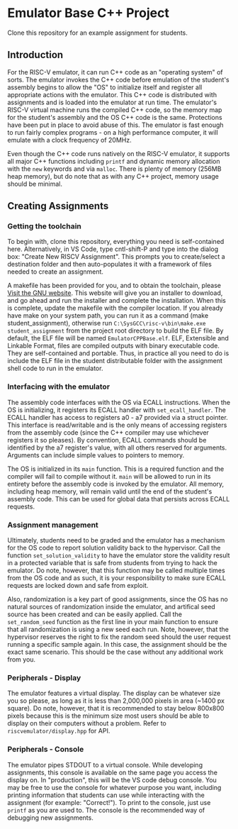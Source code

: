 # Emulator Base C++ Project

Clone this repository for an example assignment for students.

## Introduction

For the RISC-V emulator, it can run C++ code as an "operating system" of sorts. The emulator invokes the C++ code before emulation of the student's assembly begins to allow the "OS" to initialize itself and register all appropriate actions with the emulator. This C++ code is distributed with assignments and is loaded into the emulator at run time. The emulator's RISC-V virtual machine runs the compiled C++ code, so the memory map for the student's assembly and the OS C++ code is the same. Protections have been put in place to avoid abuse of this. The emulator is fast enough to run fairly complex programs - on a high performance computer, it will emulate with a clock frequency of 20MHz.

Even though the C++ code runs natively on the RISC-V emulator, it supports all major C++ functions including `printf` and dynamic memory allocation with the `new` keywords and via `malloc`. There is plenty of memory (256MB heap memory), but do note that as with any C++ project, memory usage should be minimal.

## Creating Assignments

### Getting the toolchain

To begin with, clone this repository, everything you need is self-contained here. Alternatively, in VS Code, type cntl-shift-P and type into the dialog box: "Create New RISCV Assignment". This prompts you to create/select a destination folder and then auto-populates it with a framework of files needed to create an assignment. 

A makefile has been provided for you, and to obtain the toolchain, please [Visit the GNU website](https://gnutoolchains.com/risc-v/). This website will give you an installer to download, and go ahead and run the installer and complete the installation. When this is complete, update the makefile with the compiler location. If you already have make on your system path, you can run it as a command (make student_assignment), otherwise run `C:\SysGCC\risc-v\bin\make.exe student_assignment` from the project root directory to build the ELF file. By default, the ELF file will be named `EmulatorCPPBase.elf`. ELF, Extensible and Linkable Format, files are compiled outputs with binary executable code. They are self-contained and portable. Thus, in practice all you need to do is include the ELF file in the student distributable folder with the assignment shell code to run in the emulator.

### Interfacing with the emulator

The assembly code interfaces with the OS via ECALL instructions. When the OS is initializing, it registers its ECALL handler with `set_ecall_handler`. The ECALL handler has access to registers a0 - a7 provided via a struct pointer. This interface is read/writable and is the only means of accessing registers from the assembly code (since the C++ compiler may use whichever registers it so pleases). By convention, ECALL commands should be identified by the a7 register's value, with all others reserved for arguments. Arguments can include simple values to pointers to memory.

The OS is initialized in its `main` function. This is a required function and the compiler will fail to compile without it. `main` will be allowed to run in its entirety before the assembly code is invoked by the emulator. All memory, including heap memory, will remain valid until the end of the student's assembly code. This can be used for global data that persists across ECALL requests.

### Assignment management

Ultimately, students need to be graded and the emulator has a mechanism for the OS code to report solution validity back to the hypervisor. Call the function `set_solution_validity` to have the emulator store the validity result in a protected variable that is safe from students from trying to hack the emulator. Do note, however, that this function may be called multiple times from the OS code and as such, it is your responsibility to make sure ECALL requests are locked down and safe from exploit.

Also, randomization is a key part of good assignments, since the OS has no natural sources of randomization inside the emulator, and artifical seed source has been created and can be easily applied. Call the `set_random_seed` function as the first line in your main function to ensure that all randomization is using a new seed each run. Note, however, that the hypervisor reserves the right to fix the random seed should the user request running a specific sample again. In this case, the assignment should be the exact same scenario. This should be the case without any additional work from you.

### Peripherals - Display

The emulator features a virtual display. The display can be whatever size you so please, as long as it is less than 2,000,000 pixels in area (~1400 px square). Do note, however, that it is recommended to stay below 800x800 pixels because this is the minimum size most users should be able to display on their computers without a problem. Refer to `riscvemulator/display.hpp` for API.

### Peripherals - Console

The emulator pipes STDOUT to a virtual console. While developing assignments, this console is available on the same page you access the display on. In "production", this will be the VS code debug console. You may be free to use the console for whatever purpose you want, including printing information that students can use while interacting with the assignment (for example: "Correct!"). To print to the console, just use `printf` as you are used to. The console is the recommended way of debugging new assignments.

